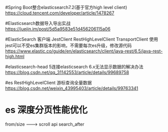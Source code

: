 #Spring Boot整合elasticsearch7.2(基于官方high level client)
https://cloud.tencent.com/developer/article/1478267

#Elasticsearch数据导入导出实战
https://juejin.im/post/5d5a9583e51d456206115a06

#ElasticSearch 客户端
JestClient RestHighLevelClient TransportClient 
使用jest可以不受es集群版本的影响，不需要每次es升级，修改源代码
https://www.elastic.co/guide/en/elasticsearch/client/java-rest/6.5/java-rest-high.html

#elasticsearch-head 5连接elasticsearch 6.x无法显示数据的解决办法
https://blog.csdn.net/qq_31142553/article/details/99689758

#es RestHighLevelClient 游标查询全量数据 
https://blog.csdn.net/weixin_43995403/article/details/99763341

# es 深度分页性能优化
from/size ---> scroll api  search_after
